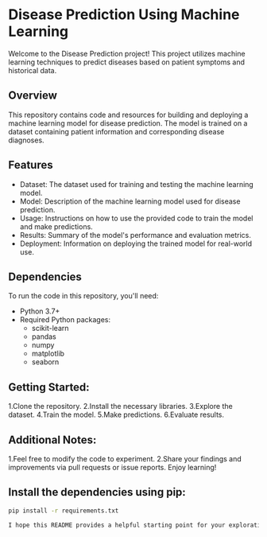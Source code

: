 # Disease Prediction Using Machine Learning

Welcome to the Disease Prediction project! This project utilizes machine learning techniques to predict diseases based on patient symptoms and historical data.

## Overview

This repository contains code and resources for building and deploying a machine learning model for disease prediction. The model is trained on a dataset containing patient information and corresponding disease diagnoses.

## Features

- Dataset: The dataset used for training and testing the machine learning model.
- Model: Description of the machine learning model used for disease prediction.
- Usage: Instructions on how to use the provided code to train the model and make predictions.
- Results: Summary of the model's performance and evaluation metrics.
- Deployment: Information on deploying the trained model for real-world use.

## Dependencies

To run the code in this repository, you'll need:

- Python 3.7+
- Required Python packages:
  - scikit-learn
  - pandas
  - numpy
  - matplotlib
  - seaborn

## Getting Started:
1.Clone the repository.
2.Install the necessary libraries.
3.Explore the dataset.
4.Train the model.
5.Make predictions.
6.Evaluate results.

## Additional Notes:
1.Feel free to modify the code to experiment.
2.Share your findings and improvements via pull requests or issue reports.
Enjoy learning!

## Install the dependencies using pip:

```bash
pip install -r requirements.txt

I hope this README provides a helpful starting point for your exploration.
